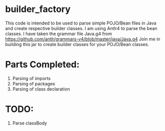# builder_factory


This code is intended to be used to parse simple POJO/Bean files in Java and create respective builder classes.
I am using Antlr4 to parse the bean classes. I have taken the grammar file Java.g4 from https://github.com/antlr/grammars-v4/blob/master/java/Java.g4
Join me in building this jar to create builder classes for your POJO/Bean classes.

Parts Completed:
================
1. Parsing of imports
2. Parsing of packages
3. Parsing of class declaration

TODO:
=======
1. Parse classBody
